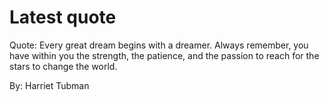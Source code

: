 # Latest quote 

Quote: Every great dream begins with a dreamer. Always remember, you have within you the strength, the patience, and the passion to reach for the stars to change the world. 

By: Harriet Tubman
